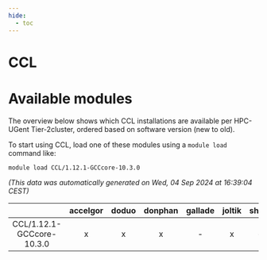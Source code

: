 ```yaml
---
hide:
  - toc
---
```


CCL
===

# Available modules


The overview below shows which CCL installations are available per HPC-UGent Tier-2cluster, ordered based on software version (new to old).

To start using CCL, load one of these modules using a `module load` command like:

```shell
module load CCL/1.12.1-GCCcore-10.3.0
```

*(This data was automatically generated on Wed, 04 Sep 2024 at 16:39:04 CEST)*  

| |accelgor|doduo|donphan|gallade|joltik|shinx|skitty|
| :---: | :---: | :---: | :---: | :---: | :---: | :---: | :---: |
|CCL/1.12.1-GCCcore-10.3.0|x|x|x|-|x|-|x|
